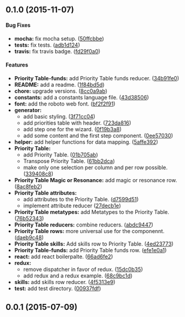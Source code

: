 ## 0.1.0 (2015-11-07)


#### Bug Fixes

* **mocha:** fix mocha setup. ([50ffcbbe](git+https://github.com/Poltergeist/react-generator/commit/50ffcbbe2d69bfbf630f811dd082a2f7018754ff))
* **tests:** fix tests. ([adb1d124](git+https://github.com/Poltergeist/react-generator/commit/adb1d124cab85bb6ab31370474e983d784bbc794))
* **travis:** fix travis badge. ([fd29f0a0](git+https://github.com/Poltergeist/react-generator/commit/fd29f0a0856e870a2bcb96fe8bb06005536ee0d4))


#### Features

* **Priority Table-funds:** add Priority Table funds reducer. ([34b91fe0](git+https://github.com/Poltergeist/react-generator/commit/34b91fe0b209a43777e608f74d6150db318b3a34))
* **README:** add a readme. ([1f84bd5d](git+https://github.com/Poltergeist/react-generator/commit/1f84bd5dcb5a4b71b822dd1bc991be2c2e272fd1))
* **chore:** upgrade versions. ([8cc0a9ab](git+https://github.com/Poltergeist/react-generator/commit/8cc0a9ab5057f53fbf392a4dcba79fbf5d60aebb))
* **constants:** add a constants language file. ([43d38506](git+https://github.com/Poltergeist/react-generator/commit/43d38506280e59d15c499f0c8ff3d3a75daa302c))
* **font:** add the roboto web font. ([bf2f2f91](git+https://github.com/Poltergeist/react-generator/commit/bf2f2f91601511ef1fdbd43e2c9c0f29ae82dd93))
* **generator:**
  * add basic styling. ([3f71cc04](git+https://github.com/Poltergeist/react-generator/commit/3f71cc04baf7460aaafd02420045b390b40d2623))
  * add priorities table with header. ([723da816](git+https://github.com/Poltergeist/react-generator/commit/723da816f2a4b4e761429d1d981f10e3060af69a))
  * add step one for the wizard. ([0f19b3a8](git+https://github.com/Poltergeist/react-generator/commit/0f19b3a882f09094ab02986ca7b48d7f32457ce2))
  * add some content and the first step component. ([0ee57030](git+https://github.com/Poltergeist/react-generator/commit/0ee57030dcaeef0a448af93537fc11cb56558282))
* **helper:** add helper functions for data mapping. ([5affe392](git+https://github.com/Poltergeist/react-generator/commit/5affe39269c30dcf911d7ec87da4d623f73b5087))
* **Priority Table:**
  * add Priority Table. ([01b705ab](git+https://github.com/Poltergeist/react-generator/commit/01b705ab903e69ce597fdfc9d7e3e6faf7bdc8c6))
  * Transpose Priority Table. ([61bb2dca](git+https://github.com/Poltergeist/react-generator/commit/61bb2dcab37988c63343f439b6f990a29c52d065))
  * make only one selection per column and per row possible. ([339408c8](git+https://github.com/Poltergeist/react-generator/commit/339408c8fc71a4152392aacf433eab6c65b0ee82))
* **Priority Table Magic or Resonance:** add magic or resonance row. ([8ac8feb2](git+https://github.com/Poltergeist/react-generator/commit/8ac8feb24eba0e39eb1bca552549d6dbca55b569))
* **Priority Table attributes:**
  * add attributes to the Priority Table. ([d7599d51](git+https://github.com/Poltergeist/react-generator/commit/d7599d51c138c6afcd4feb2f6f7ed2efc0d42e59))
  * implement attribute reducer ([27decb1e](git+https://github.com/Poltergeist/react-generator/commit/27decb1e86eab820bcf97d0eecf8455c855f0f28))
* **Priority Table metatypes:** add Metatypes to the Priority Table. ([76b52343](git+https://github.com/Poltergeist/react-generator/commit/76b523435660b273bb361df8509265d5a18f1d2d))
* **Priority Table reducers:** combine reducers. ([abdc9447](git+https://github.com/Poltergeist/react-generator/commit/abdc9447b0b8bd1184365fb38cec4811e331e504))
* **Priority Table rows:** more universal use for the componennt. ([daeb9c48](git+https://github.com/Poltergeist/react-generator/commit/daeb9c48c0feb6eb68a41ac43eb9839dcd74d176))
* **Priority Table skills:** Add skills row to Priority Table. ([4ed23773](git+https://github.com/Poltergeist/react-generator/commit/4ed23773fceaa1ff5a83240e72358825d6eb003e))
* **Priority Table-funds:** add Priority Table funds row. ([efe1e0a1](git+https://github.com/Poltergeist/react-generator/commit/efe1e0a177427475d604058d866f1accc95c3e97))
* **react:** add react boilerpalte. ([66ad6fe2](git+https://github.com/Poltergeist/react-generator/commit/66ad6fe2c62e6f6376fa397de0d9b18fc941e295))
* **redux:**
  * remove dispatcher in favor of redux. ([15dc0b35](git+https://github.com/Poltergeist/react-generator/commit/15dc0b35ddbd3446254e72ce97ad75dacf72db84))
  * add redux and a redux example. ([68c9bc1d](git+https://github.com/Poltergeist/react-generator/commit/68c9bc1d8ebf7ba2557929d81168859d9df5dc6a))
* **skills:** add skills row reducer. ([4f5313e9](git+https://github.com/Poltergeist/react-generator/commit/4f5313e991d2d951b1f44a9be973b14ca2529d13))
* **test:** add test directory. ([00937fdf](git+https://github.com/Poltergeist/react-generator/commit/00937fdfe5a89dc56909b3ae9a741cc4722d41ce))


## 0.0.1 (2015-07-09)
